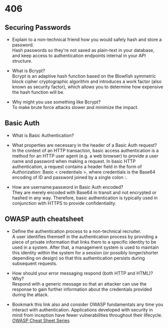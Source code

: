# 406

## Securing Passwords

- Explain to a non-technical friend how you would safely hash and store a password.  
Hash passwords so they're not saved as plain-text in your database, and keep access to authentication endpoints internal in your API structure.

- What is Bcrypt?  
Bcrypt is an adaptive hash function based on the Blowfish symmetric block cipher cryptographic algorithm and introduces a work factor (also known as security factor), which allows you to determine how expensive the hash function will be.

- Why might you use something like Bcrypt?  
To make brute force attacks slower and minimize the impact.

## Basic Auth

- What is Basic Authentication?  


- What properties are necessary in the header of a Basic Auth request?  
In the context of an HTTP transaction, basic access authentication is a method for an HTTP user agent (e.g. a web browser) to provide a user name and password when making a request. In basic HTTP authentication, a request contains a header field in the form of Authorization: Basic < credentials >, where credentials is the Base64 encoding of ID and password joined by a single colon :.

- How are username:password in Basic Auth encoded?  
They are merely encoded with Base64 in transit and not encrypted or hashed in any way. Therefore, basic authentication is typically used in conjunction with HTTPS to provide confidentiality.

## OWASP auth cheatsheet

- Define the authentication process to a non-technical recruiter.  
A user identifies themself in the authentication process by providing a piece of private information that links them to a specific identity to be used in a system. After that, a management system is used to maintain this identity within the system for a session (or possibly longer/shorter depending on design) so that this authentication persists during subsequent requests.

- How should your error messaging respond (both HTTP and HTML)? Why?  
Respond with a generic message so that an attacker can use the response to gain further information about the credentials provided during the attack.

- Bookmark this link also and consider OWASP fundamentals any time you interact with authentication. Applications developed with security in mind from inception have fewer vulnerabilities throughout their lifecycle.  
[OWASP Cheat Sheet Series](https://cheatsheetseries.owasp.org/cheatsheets/Authentication_Cheat_Sheet.html)
